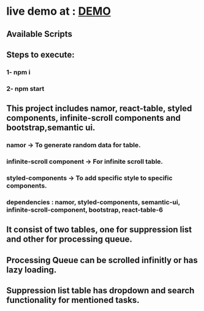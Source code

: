 # live demo at : [DEMO](http://steadfast-part.surge.sh/)

## Available Scripts


## Steps to execute:
### 1- npm i
### 2- npm start


## This project includes namor, react-table, styled components, infinite-scroll components and bootstrap,semantic ui.
### namor -> To generate random data for table.
### infinite-scroll component -> For infinite scroll table.
### styled-components -> To add specific style to specific components.

### dependencies : namor, styled-components, semantic-ui, infinite-scroll-component, bootstrap, react-table-6


## It consist of two tables, one for suppression list and other for processing queue. 
## Processing Queue can be scrolled infinitly or has lazy loading. 
## Suppression list table has dropdown and search functionality for mentioned tasks.

